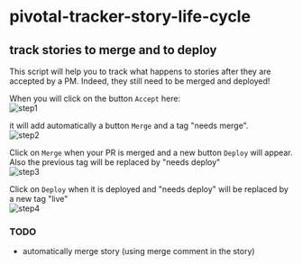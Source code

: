 pivotal-tracker-story-life-cycle
================================

## track stories to merge and to deploy

This script will help you to track what happens to stories after they are accepted by a PM. 
Indeed, they still need to be merged and deployed! 

When you will click on the button `Accept` here:  
![step1](https://f.cloud.github.com/assets/1086288/1147903/5bcb7192-1eb3-11e3-93fa-10d00125160e.png)

it will add automatically a button `Merge` and a tag "needs merge".  
![step2](https://f.cloud.github.com/assets/1086288/1147904/6d1a54cc-1eb3-11e3-84af-f4fa6e4cb145.png)

Click on `Merge` when your PR is merged and a new button `Deploy` will appear. Also the previous tag will be replaced by "needs deploy"  
![step3](https://f.cloud.github.com/assets/1086288/1147905/6d26a484-1eb3-11e3-8692-54de4f0c573b.png)

Click on `Deploy` when it is deployed and "needs deploy" will be replaced by a new tag "live"  
![step4](https://f.cloud.github.com/assets/1086288/1147906/6d350efc-1eb3-11e3-96ac-776f95c12363.png)

### TODO
- automatically merge story (using merge comment in the story)
